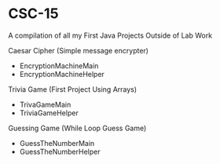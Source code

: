 # CSC-15
A compilation of all my First Java Projects Outside of Lab Work

Caesar Cipher (Simple message encrypter)
  - EncryptionMachineMain
  - EncryptionMachineHelper

Trivia Game (First Project Using Arrays)
  - TrivaGameMain
  - TriviaGameHelper

Guessing Game (While Loop Guess Game)
  - GuessTheNumberMain
  - GuessTheNumberHelper
